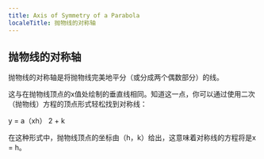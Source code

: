```yaml
---
title: Axis of Symmetry of a Parabola
localeTitle: 抛物线的对称轴
---
```

## 抛物线的对称轴

抛物线的对称轴是将抛物线完美地平分（或分成两个偶数部分）的线。

这与在抛物线顶点的x值处绘制的垂直线相同。知道这一点，你可以通过使用二次（抛物线）方程的顶点形式轻松找到对称线：

y = a（xh） 2 + k

在这种形式中，抛物线顶点的坐标由（h，k）给出，这意味着对称线的方程将是x = h。